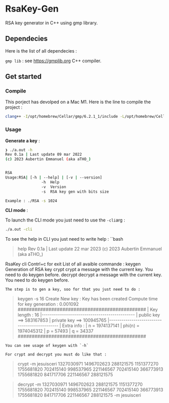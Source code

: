 # RsaKey-Gen

RSA key generator in C++ using gmp library.

## Dependecies

Here is the list of all dependecies :

`gmp lib` : see https://gmplib.org
C++ compiler.

## Get started

### Compile
This porject has devolped on a Mac M1. Here is the line to compile the project :

```bash
clang++ -I/opt/homebrew/Cellar/gmp/6.2.1_1/include -L/opt/homebrew/Cellar/gmp/6.2.1_1/lib -lgmp -lgmpxx  main.cpp utils/*

```

### Usage

**Generate a key** :
```bash
❯ ./a.out -h
Rev 0.1a | Last update 09 mar 2022
(c) 2023 Aubertin Emmanuel (aka aTHO_)


RSA
Usage:RSA| [-h | --help] | [-v | --version]  
                -h  Help
                -v  Version
                -s  RSA key gen with bits size

Example : ./RSA -s 1024
```

**CLI mode** :

To launch the CLI mode you just need to use the `-cli`arg :
```bash
./a.out -cli
```

To see the help in CLI you just need to write help :
``bash
>help
Rev 0.1a | Last update 22 mar 2023
(c) 2023 Aubertin Emmanuel (aka aTHO_)


RsaKey cli
Contrl+c for exit
List of all avaible commande :
        keygen          Generation of RSA key
        crypt           crypt a message with the current key. You need to do keygen before.
        decrypt         decrypt a message with the current key. You need to do keygen before.
```
The step is to gen a key, soo for that you just need to do :
```
>keygen -s 16
Create New key : 
Key has been created
Compute time for key generation : 0.001092
##############################################
| Key length : 16
|----------------------------------------------
| public key    ==> 583167853
| private key   ==> 100945765
|----------------------------------------------
| Extra info : 
|       n = 1974137141
|       phi(n) = 1974045312
|       p = 57493
|       q = 34337
##############################################
```
You can see usage of keygen with `-h`

For crypt and decrypt you must do like that :
```

>crypt -m jesuisceri
1327030971 1496702623 288121575 1151377270 1755681820 702415140 998537965 221146567 702415140 366773913 1755681820 841717706 221146567 288121575 


>decrypt -m 1327030971 1496702623 288121575 1151377270 1755681820 702415140 998537965 221146567 702415140 366773913 1755681820 841717706 221146567 288121575
-m jesuisceri 
```


